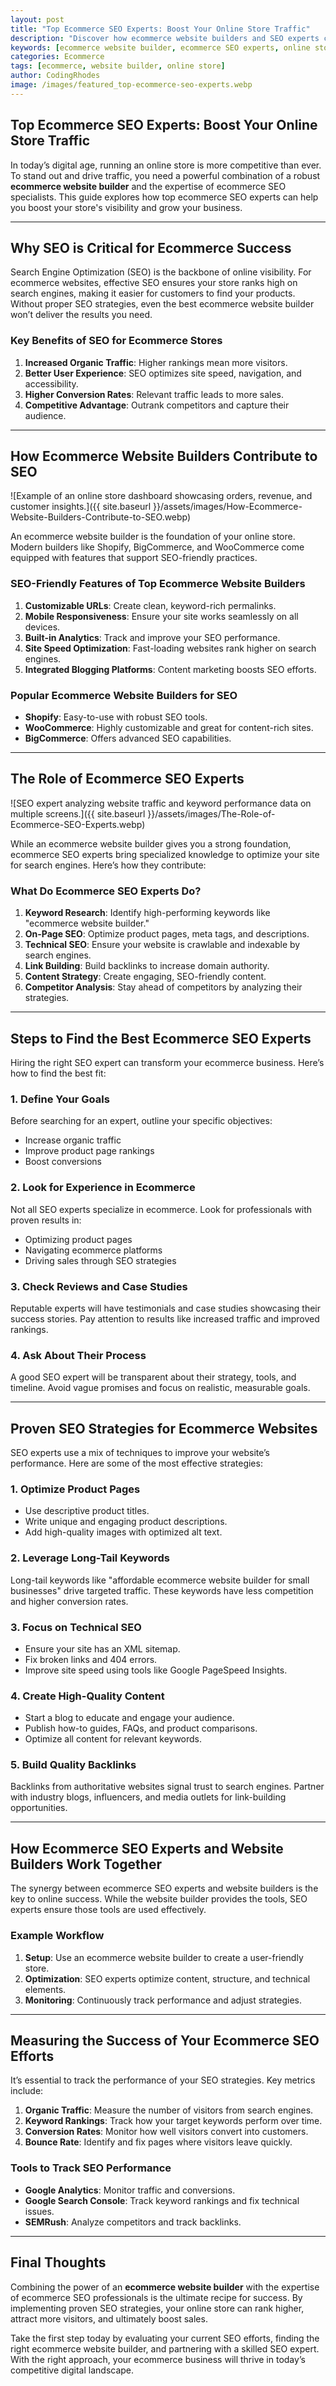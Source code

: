 ```yaml
---
layout: post
title: "Top Ecommerce SEO Experts: Boost Your Online Store Traffic"
description: "Discover how ecommerce website builders and SEO experts can help you increase traffic and drive sales for your online store."
keywords: [ecommerce website builder, ecommerce SEO experts, online store traffic, SEO strategies]
categories: Ecommerce
tags: [ecommerce, website builder, online store]
author: CodingRhodes
image: /images/featured_top-ecommerce-seo-experts.webp
---
```


## Top Ecommerce SEO Experts: Boost Your Online Store Traffic

In today’s digital age, running an online store is more competitive than ever. To stand out and drive traffic, you need a powerful combination of a robust **ecommerce website builder** and the expertise of ecommerce SEO specialists. This guide explores how top ecommerce SEO experts can help you boost your store's visibility and grow your business.

---

## Why SEO is Critical for Ecommerce Success

Search Engine Optimization (SEO) is the backbone of online visibility. For ecommerce websites, effective SEO ensures your store ranks high on search engines, making it easier for customers to find your products. Without proper SEO strategies, even the best ecommerce website builder won’t deliver the results you need.

### Key Benefits of SEO for Ecommerce Stores
1. **Increased Organic Traffic**: Higher rankings mean more visitors.
2. **Better User Experience**: SEO optimizes site speed, navigation, and accessibility.
3. **Higher Conversion Rates**: Relevant traffic leads to more sales.
4. **Competitive Advantage**: Outrank competitors and capture their audience.

---

## How Ecommerce Website Builders Contribute to SEO

![Example of an online store dashboard showcasing orders, revenue, and customer insights.]({{ site.baseurl }}/assets/images/How-Ecommerce-Website-Builders-Contribute-to-SEO.webp)

An ecommerce website builder is the foundation of your online store. Modern builders like Shopify, BigCommerce, and WooCommerce come equipped with features that support SEO-friendly practices. 

### SEO-Friendly Features of Top Ecommerce Website Builders
1. **Customizable URLs**: Create clean, keyword-rich permalinks.
2. **Mobile Responsiveness**: Ensure your site works seamlessly on all devices.
3. **Built-in Analytics**: Track and improve your SEO performance.
4. **Site Speed Optimization**: Fast-loading websites rank higher on search engines.
5. **Integrated Blogging Platforms**: Content marketing boosts SEO efforts.

### Popular Ecommerce Website Builders for SEO
- **Shopify**: Easy-to-use with robust SEO tools.
- **WooCommerce**: Highly customizable and great for content-rich sites.
- **BigCommerce**: Offers advanced SEO capabilities.

---

## The Role of Ecommerce SEO Experts

![SEO expert analyzing website traffic and keyword performance data on multiple screens.]({{ site.baseurl }}/assets/images/The-Role-of-Ecommerce-SEO-Experts.webp)

While an ecommerce website builder gives you a strong foundation, ecommerce SEO experts bring specialized knowledge to optimize your site for search engines. Here’s how they contribute:

### What Do Ecommerce SEO Experts Do?
1. **Keyword Research**: Identify high-performing keywords like "ecommerce website builder."
2. **On-Page SEO**: Optimize product pages, meta tags, and descriptions.
3. **Technical SEO**: Ensure your website is crawlable and indexable by search engines.
4. **Link Building**: Build backlinks to increase domain authority.
5. **Content Strategy**: Create engaging, SEO-friendly content.
6. **Competitor Analysis**: Stay ahead of competitors by analyzing their strategies.

---

## Steps to Find the Best Ecommerce SEO Experts

Hiring the right SEO expert can transform your ecommerce business. Here’s how to find the best fit:

### 1. Define Your Goals
Before searching for an expert, outline your specific objectives:
- Increase organic traffic
- Improve product page rankings
- Boost conversions

### 2. Look for Experience in Ecommerce
Not all SEO experts specialize in ecommerce. Look for professionals with proven results in:
- Optimizing product pages
- Navigating ecommerce platforms
- Driving sales through SEO strategies

### 3. Check Reviews and Case Studies
Reputable experts will have testimonials and case studies showcasing their success stories. Pay attention to results like increased traffic and improved rankings.

### 4. Ask About Their Process
A good SEO expert will be transparent about their strategy, tools, and timeline. Avoid vague promises and focus on realistic, measurable goals.

---

## Proven SEO Strategies for Ecommerce Websites

SEO experts use a mix of techniques to improve your website’s performance. Here are some of the most effective strategies:

### 1. Optimize Product Pages
- Use descriptive product titles.
- Write unique and engaging product descriptions.
- Add high-quality images with optimized alt text.

### 2. Leverage Long-Tail Keywords
Long-tail keywords like "affordable ecommerce website builder for small businesses" drive targeted traffic. These keywords have less competition and higher conversion rates.

### 3. Focus on Technical SEO
- Ensure your site has an XML sitemap.
- Fix broken links and 404 errors.
- Improve site speed using tools like Google PageSpeed Insights.

### 4. Create High-Quality Content
- Start a blog to educate and engage your audience.
- Publish how-to guides, FAQs, and product comparisons.
- Optimize all content for relevant keywords.

### 5. Build Quality Backlinks
Backlinks from authoritative websites signal trust to search engines. Partner with industry blogs, influencers, and media outlets for link-building opportunities.

---

## How Ecommerce SEO Experts and Website Builders Work Together

The synergy between ecommerce SEO experts and website builders is the key to online success. While the website builder provides the tools, SEO experts ensure those tools are used effectively.

### Example Workflow
1. **Setup**: Use an ecommerce website builder to create a user-friendly store.
2. **Optimization**: SEO experts optimize content, structure, and technical elements.
3. **Monitoring**: Continuously track performance and adjust strategies.

---

## Measuring the Success of Your Ecommerce SEO Efforts

It’s essential to track the performance of your SEO strategies. Key metrics include:

1. **Organic Traffic**: Measure the number of visitors from search engines.
2. **Keyword Rankings**: Track how your target keywords perform over time.
3. **Conversion Rates**: Monitor how well visitors convert into customers.
4. **Bounce Rate**: Identify and fix pages where visitors leave quickly.

### Tools to Track SEO Performance
- **Google Analytics**: Monitor traffic and conversions.
- **Google Search Console**: Track keyword rankings and fix technical issues.
- **SEMRush**: Analyze competitors and track backlinks.

---

## Final Thoughts

Combining the power of an **ecommerce website builder** with the expertise of ecommerce SEO professionals is the ultimate recipe for success. By implementing proven SEO strategies, your online store can rank higher, attract more visitors, and ultimately boost sales.

Take the first step today by evaluating your current SEO efforts, finding the right ecommerce website builder, and partnering with a skilled SEO expert. With the right approach, your ecommerce business will thrive in today’s competitive digital landscape.
